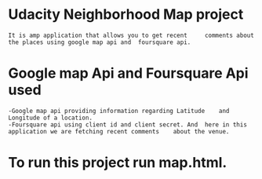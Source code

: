 # Udacity Neighborhood Map project
	It is amp application that allows you to get recent 	comments about the places using google map api and 	foursquare api.

# Google map Api and Foursquare Api used
 	-Google map api providing information regarding Latitude 	and Longitude of a location.
 	-Foursquare api using client id and client secret. And 	here in this application we are fetching recent comments 	about the venue. 

# To run this project run map.html.